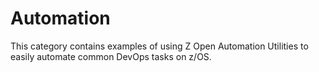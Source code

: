 # Automation
This category contains examples of using Z Open Automation Utilities to easily automate common DevOps tasks on z/OS.
